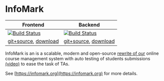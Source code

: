 
# InfoMark

|Frontend|Backend|
|----|----|
|[![Build Status](https://ci.patwie.com/api/badges/infomark-org/infomark-ui/status.svg)](http://ci.patwie.com/infomark-org/infomark-ui)|[![Build Status](https://ci.patwie.com/api/badges/infomark-org/infomark/status.svg)](http://ci.patwie.com/infomark-org/infomark)|
| [git+source](https://github.com/infomark-org/infomark-ui), [download](https://github.com/infomark-org/infomark-ui/releases/latest) | [git+source](https://github.com/infomark-org/infomark), [download](https://github.com/infomark-org/infomark/releases/latest)|


InfoMark is an is a scalable, modern and open-source [rewrite of our](https://github.com/infomark-org/InfoMark-deprecated) online course management system with auto testing of students submissions [(video)](https://www.youtube.com/watch?v=ifyUssK6PJ4) to ease the task of TAs.


See [https://infomark.org](https://infomark.org) for more details.
